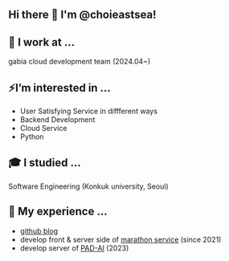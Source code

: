## Hi there 👋 I'm @choieastsea!

## 🌱 I work at …

gabia cloud development team (2024.04~)

## ⚡I’m interested in …

- User Satisfying Service in diffferent ways
- Backend Development
- Cloud Service
- Python

## 🎓 I studied …

Software Engineering (Konkuk university, Seoul)

## 🫠 My experience …

- [github blog](https://choieastsea.github.io/about)
- develop front & server side of [marathon service](http://dcmarathon.or.kr) (since 2021)
- develop server of [PAD-AI](https://github.com/NeoMemoris) (2023)
